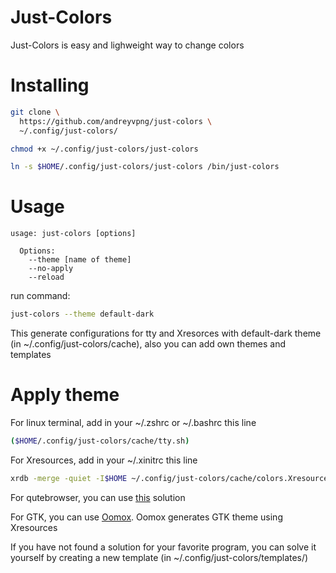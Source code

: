 Just-Colors
===========

Just-Colors is easy and lighweight way to change colors

# Installing

```bash
git clone \
  https://github.com/andreyvpng/just-colors \
  ~/.config/just-colors/

chmod +x ~/.config/just-colors/just-colors

ln -s $HOME/.config/just-colors/just-colors /bin/just-colors  
```

# Usage

```
usage: just-colors [options]

  Options:
    --theme [name of theme]
    --no-apply
    --reload
```

run command:

```bash
just-colors --theme default-dark
```

This generate configurations for tty and Xresorces with default-dark theme (in ~/.config/just-colors/cache), also you can add own themes and templates

# Apply theme

For linux terminal, add in your ~/.zshrc or ~/.bashrc this line

```bash
($HOME/.config/just-colors/cache/tty.sh)
```

For Xresources, add in your ~/.xinitrc this line

```bash
xrdb -merge -quiet -I$HOME ~/.config/just-colors/cache/colors.Xresources
```

For qutebrowser, you can use [this](https://gist.github.com/andreyvpng/62291eee5df64fb700b33f66eb2ec0ed) solution

For GTK, you can use [Oomox](https://github.com/themix-project/oomox). Oomox generates GTK theme using Xresources

If you have not found a solution for your favorite program, you can solve it yourself by creating a new template (in ~/.config/just-colors/templates/)
